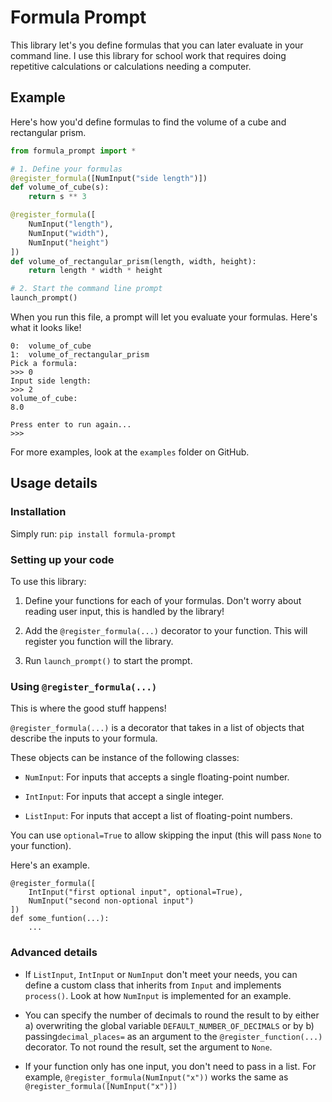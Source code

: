 # Formula Prompt

This library let's you define formulas that you can later
evaluate in your command line. I use this library for school
work that requires doing repetitive calculations or calculations
needing a computer.

## Example

Here's how you'd define formulas to find the
volume of a cube and rectangular prism.

```python
from formula_prompt import *

# 1. Define your formulas
@register_formula([NumInput("side length")])
def volume_of_cube(s):
    return s ** 3

@register_formula([
    NumInput("length"),
    NumInput("width"),
    NumInput("height")
])
def volume_of_rectangular_prism(length, width, height):
    return length * width * height

# 2. Start the command line prompt
launch_prompt()
```

When you run this file, a prompt will let you evaluate your
formulas. Here's what it looks like!

```
0:	volume_of_cube
1:	volume_of_rectangular_prism
Pick a formula:
>>> 0
Input side length:
>>> 2
volume_of_cube:
8.0

Press enter to run again...
>>> 
```

For more examples, look at the `examples` folder on GitHub.

## Usage details

### Installation

Simply run: `pip install formula-prompt`

### Setting up your code

To use this library:

1. Define your functions for each of your formulas.
   Don't worry about reading user input, this is handled by the library!
   

2. Add the `@register_formula(...)` decorator to your function. This will
register you function will the library.

   
3. Run `launch_prompt()` to start the prompt.

### Using `@register_formula(...)`

This is where the good stuff happens!

`@register_formula(...)` is a decorator that takes in a list
of objects that describe the inputs to your formula.

These objects can be instance of the following classes:

- `NumInput`: For inputs that accepts a single floating-point number.


- `IntInput`: For inputs that accept a single integer.


- `ListInput`: For inputs that accept a list of floating-point numbers.

You can use `optional=True` to allow skipping the input (this will pass `None`
to your function).

Here's an example.
```
@register_formula([
    IntInput("first optional input", optional=True),
    NumInput("second non-optional input")
])
def some_funtion(...):
    ...
```

### Advanced details

- If `ListInput`, `IntInput` or `NumInput` don't meet your needs, you can
define a custom class that inherits from `Input` and implements `process()`.
  Look at how `NumInput` is implemented for an example.


- You can specify the number of decimals to round the result to by 
  either a) overwriting the
global variable `DEFAULT_NUMBER_OF_DECIMALS` or by b) passing`decimal_places=`
  as an argument to the `@register_function(...)` decorator. To not round
  the result, set the argument to `None`.
  

- If your function only has one input, you don't need to pass in a list.
For example, `@register_formula(NumInput("x"))` works the same as
  `@register_formula([NumInput("x")])`